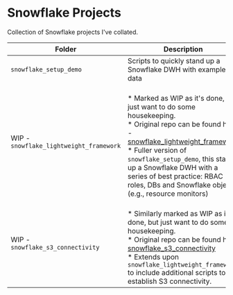 # Snowflake Projects

Collection of Snowflake projects I've collated.

| Folder | Description                  |
| -------| -----------------------------|
| `snowflake_setup_demo` | Scripts to quickly stand up a Snowflake DWH with example data |
| WIP - `snowflake_lightweight_framework` | <br/>* Marked as WIP as it's done, but just want to do some housekeeping.<br/>* Original repo can be found here - [snowflake_lightweight_framework](https://github.com/paulf-999/snowflake_lightweight_framework)<br/>* Fuller version of `snowflake_setup_demo`, this stands up a Snowflake DWH with a series of best practice: RBAC roles, DBs and Snowflake objects (e.g., resource monitors) |
| WIP - `snowflake_s3_connectivity` | <br/>* Similarly marked as WIP as it's done, but just want to do some housekeeping.<br/>* Original repo can be found here [snowflake_s3_connectivity](https://github.com/paulf-999/snowflake_s3_connectivity)<br/> * Extends upon `snowflake_lightweight_framework` to include additional scripts to establish S3 connectivity. |
